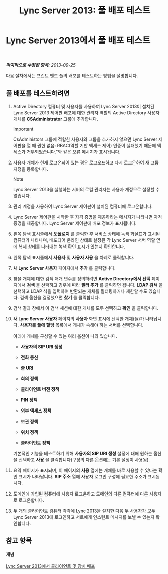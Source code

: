 ﻿---
title: 'Lync Server 2013: 풀 배포 테스트'
TOCTitle: 풀 배포 테스트
ms:assetid: ffd80617-155a-4041-bbeb-74503e7938dd
ms:mtpsurl: https://technet.microsoft.com/ko-kr/library/Gg413092(v=OCS.15)
ms:contentKeyID: 49305650
ms.date: 08/24/2015
mtps_version: v=OCS.15
ms.translationtype: HT
---

# Lync Server 2013에서 풀 배포 테스트

 

_**마지막으로 수정된 항목:** 2013-09-25_

다음 절차에서는 프런트 엔드 풀의 배포를 테스트하는 방법을 설명합니다.

## 풀 배포를 테스트하려면

1.  Active Directory 컴퓨터 및 사용자를 사용하여 Lync Server 2013이 설치된 Lync Server 2013 제어판 배포에 대한 관리자 역할의 Active Directory 사용자 개체를 **CSAdministrator** 그룹에 추가합니다.
    

    > [!IMPORTANT]
    > CsAdministors 그룹에 적합한 사용자와 그룹을 추가하지 않으면 Lync Server 제어판을 열 때 권한 없음: RBAC(역할 기반 액세스 제어) 인증이 실패했기 때문에 액세스가 거부되었습니다."와 같은 오류 메시지가 표시됩니다.



2.  사용자 개체가 현재 로그온되어 있는 경우 로그오프하고 다시 로그온하여 새 그룹 지정을 등록합니다.
    

    > [!NOTE]
    > Lync Server 2013을 실행하는 서버의 로컬 관리자는 사용자 계정으로 설정할 수 없습니다.



3.  관리 계정을 사용하여 Lync Server 제어판이 설치된 컴퓨터에 로그온합니다.

4.  Lync Server 제어판을 시작한 후 자격 증명을 제공하라는 메시지가 나타나면 자격 증명을 제공합니다. Lync Server 제어판에 배포 정보가 표시됩니다.

5.  왼쪽 탐색 표시줄에서 **토폴로지** 를 클릭한 후 서비스 상태에 녹색 화살표가 표시된 컴퓨터가 나타나며, 배포되어 온라인 상태로 설정된 각 Lync Server 서버 역할 옆에 복제 상태를 나타내는 녹색 확인 표시가 있는지 확인합니다.

6.  왼쪽 탐색 표시줄에서 **사용자** 및 **사용자 사용** 을 차례로 클릭합니다.

7.  **새 Lync Server 사용자** 페이지에서 **추가** 를 클릭합니다.

8.  찾을 개체에 대한 검색 매개 변수를 정의하려면 **Active Directory에서 선택** 페이지에서 **검색** 을 선택하고 경우에 따라 **필터 추가** 를 클릭하면 됩니다. **LDAP 검색** 을 선택하고 LDAP 식을 입력하여 반환되는 개체를 필터링하거나 제한할 수도 있습니다. 검색 옵션을 결정했으면 **찾기** 를 클릭합니다.

9.  검색 결과 창에서 이 검색 세션에 대한 개체를 모두 선택하고 **확인** 을 클릭합니다.

10. **새 Lync Server 사용자** 페이지의 **사용자** 화면 표시에 선택한 개체(들)가 나타납니다. **사용자를 풀에 할당** 목록에서 개체가 속해야 하는 서버를 선택합니다.
    
    아래에 개체를 구성할 수 있는 여러 옵션이 나와 있습니다.
    
      - **사용자의 SIP URI 생성**
    
      - **전화 통신**
    
      - **줄 URI**
    
      - **회의 정책**
    
      - **클라이언트 버전 정책**
    
      - **PIN 정책**
    
      - **외부 액세스 정책**
    
      - **보관 정책**
    
      - **위치 정책**
    
      - **클라이언트 정책**
    
    기본적인 기능을 테스트하기 위해 **사용자의 SIP URI 생성** 설정에 대해 원하는 옵션을 선택하고 **사용** 을 클릭합니다(구성의 다른 옵션에는 기본 설정이 사용됨).

11. 요약 페이지가 표시되며, 이 페이지의 **사용** 열에는 개체를 바로 사용할 수 있다는 확인 표시가 나타납니다. **SIP 주소** 열에 사용자 로그인 구성에 필요한 주소가 표시됩니다.

12. 도메인에 가입된 컴퓨터에 사용자 로그온하고 도메인의 다른 컴퓨터에 다른 사용자로 로그온합니다.

13. 두 개의 클라이언트 컴퓨터 각각에 Lync 2013을 설치한 다음 두 사용자가 모두 Lync Server 2013에 로그인하고 서로에게 인스턴트 메시지를 보낼 수 있는지 확인합니다.

## 참고 항목

#### 개념

[Lync Server 2013에서 클라이언트 및 장치 배포](lync-server-2013-deploying-clients-and-devices.md)

